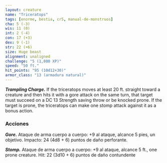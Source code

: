 ```yaml
---
layout: creature
name: "Triceratops"
tags: [enorme, bestia, cr5, manual-de-monstruos]
cha: 5 (-3)
wis: 11 (0)
int: 2 (-4)
con: 17 (+3)
dex: 9 (-1)
str: 22 (+6)
size: Huge beast
alignment: unaligned
challenge: "5 (1,800 XP)"
speed: "50 ft."
hit_points: "95 (10d12+30)"
armor_class: "13 (armadura natural)"
---
```


***Trampling Charge.*** If the triceratops moves at least 20 ft. straight toward a creature and then hits it with a gore attack on the same turn, that target must succeed on a DC 13 Strength saving throw or be knocked prone. If the target is prone, the triceratops can make one stomp attack against it as a bonus action.

### Acciones

***Gore.*** Ataque de arma cuerpo a cuerpo: +9 al ataque, alcance 5 pies, un objetivo. Impacto: 24 (4d8 + 6) puntos de daño perforante.

***Stomp.*** Ataque de arma cuerpo a cuerpo: +9 al ataque, alcance 5 ft., one prone creature. Hit: 22 (3d10 + 6) puntos de daño contundente